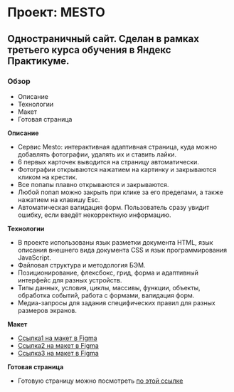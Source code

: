 # Проект: MESTO

## Одностраничный сайт. Сделан в рамках третьего курса обучения в Яндекс Практикуме.

### Обзор
* Описание
* Технологии
* Макет
* Готовая страница

**Описание**

- Сервис Mesto: интерактивная адаптивная страница, куда можно добавлять фотографии, удалять их и ставить лайки.
- 6 первых карточек выводится на страницу автоматически.
- Фотографии открываются нажатием на картинку и закрываются кликом на крестик.
- Все попапы плавно открываются и закрываются. 
- Любой попап можно закрыть при клике за его пределами, а также нажатием на клавишу Esc.
- Автоматическая валидация форм. Пользователь сразу увидит ошибку, если введёт некорректную информацию.

**Технологии**

- В проекте использованы язык разметки документа HTML, язык описания внешнего вида документа CSS и язык программирования JavaScript.
- Файловая структура и методология БЭМ.
- Позиционирование, флексбокс, грид, форма и адаптивный интерфейс для разных устройств.
- Типы данных, условия, циклы, массивы, функции, объекты, обработка событий, работа с формами, валидация форм.
- Медиа-запросы для задания специфических правил для разных размеров экранов.

**Макет**

* [Ссылка1 на макет в Figma](https://www.figma.com/file/2cn9N9jSkmxD84oJik7xL7/JavaScript.-Sprint-4?node-id=0%3A1)
* [Ссылка2 на макет в Figma](https://www.figma.com/file/bjyvbKKJN2naO0ucURl2Z0/JavaScript.-Sprint-5?node-id=0%3A1)
* [Ссылка3 на макет в Figma](https://www.figma.com/file/kRVLKwYG3d1HGLvh7JFWRT/JavaScript.-Sprint-6?node-id=0%3A1)

**Готовая страница**

* Готовую страницу можно посмотреть [по этой ссылке](https://uladzimirfilipau.github.io/mesto/)
